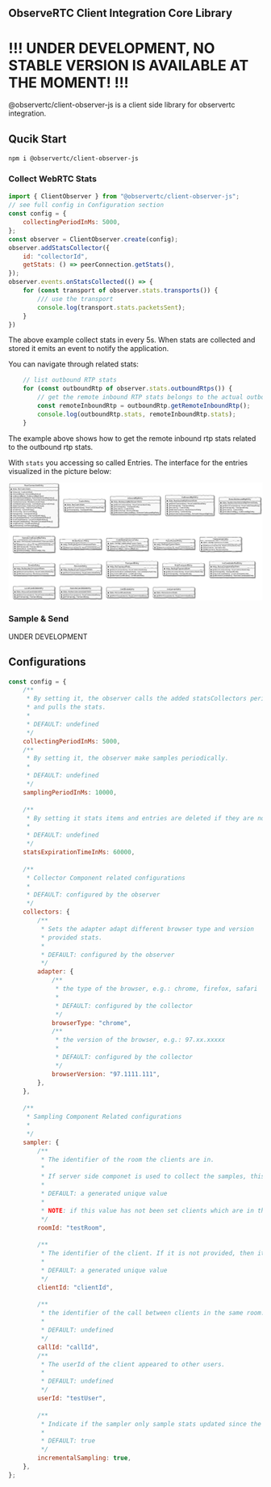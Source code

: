 ObserveRTC Client Integration Core Library
---

# !!! UNDER DEVELOPMENT, NO STABLE VERSION IS AVAILABLE AT THE MOMENT! !!!

@observertc/client-observer-js is a client side library for observertc integration.

## Qucik Start

```
npm i @observertc/client-observer-js
```

### Collect WebRTC Stats

```javascript
import { ClientObserver } from "@observertc/client-observer-js";
// see full config in Configuration section
const config = {
    collectingPeriodInMs: 5000,
};
const observer = ClientObserver.create(config);
observer.addStatsCollector({
    id: "collectorId",
    getStats: () => peerConnection.getStats(),
});
observer.events.onStatsCollected(() => {
    for (const transport of observer.stats.transports()) {
        /// use the transport
        console.log(transport.stats.packetsSent);
    }
})
```
The above example collect stats in every 5s.
When stats are collected and stored it emits an event to notify the 
application.

You can navigate through related stats:

```javascript
    // list outbound RTP stats
    for (const outboundRtp of observer.stats.outboundRtps()) {
        // get the remote inbound RTP stats belongs to the actual outbound RTP
        const remoteInboundRtp = outboundRtp.getRemoteInboundRtp();
        console.log(outboundRtp.stats, remoteInboundRtp.stats);
    }
```
The example above shows how to get the remote inbound rtp stats related to the outbound rtp stats.

With `stats` you accessing so called Entries. The interface for the entries visualized in the picture below:

![Entry Navigations](docs/navigation.png)

### Sample & Send

UNDER DEVELOPMENT

## Configurations

```javascript
const config = {
    /**
     * By setting it, the observer calls the added statsCollectors periodically
     * and pulls the stats.
     * 
     * DEFAULT: undefined
     */
    collectingPeriodInMs: 5000,
    /**
     * By setting it, the observer make samples periodically.
     * 
     * DEFAULT: undefined
     */
    samplingPeriodInMs: 10000,

    /**
     * By setting it stats items and entries are deleted if they are not updated.
     * 
     * DEFAULT: undefined
     */
    statsExpirationTimeInMs: 60000,

    /**
     * Collector Component related configurations
     * 
     * DEFAULT: configured by the observer
     */
    collectors: {
        /**
         * Sets the adapter adapt different browser type and version 
         * provided stats.
         * 
         * DEFAULT: configured by the observer
         */
        adapter: {
            /**
             * the type of the browser, e.g.: chrome, firefox, safari
             * 
             * DEFAULT: configured by the collector
             */
            browserType: "chrome",
            /**
             * the version of the browser, e.g.: 97.xx.xxxxx
             * 
             * DEFAULT: configured by the collector
             */
            browserVersion: "97.1111.111",
        },
    },

    /**
     * Sampling Component Related configurations
     * 
     */
    sampler: {
        /**
         * The identifier of the room the clients are in.
         * 
         * If server side componet is used to collect the samples, this parameter is the critical to provide to match clients being in the same room.
         * 
         * DEFAULT: a generated unique value
         * 
         * NOTE: if this value has not been set clients which are in the same room will not be matched at the observer
         */
        roomId: "testRoom",

        /**
         * The identifier of the client. If it is not provided, then it a UUID is generated. If it is provided it must be a valid UUID.
         * 
         * DEFAULT: a generated unique value
         */
        clientId: "clientId",

        /**
         * the identifier of the call between clients in the same room. If not given then the server side assigns one. If it is given it must be a valid UUID.
         * 
         * DEFAULT: undefined
         */
        callId: "callId",
        /**
         * The userId of the client appeared to other users.
         * 
         * DEFAULT: undefined
         */
        userId: "testUser",

        /**
         * Indicate if the sampler only sample stats updated since the last sampling.
         * 
         * DEFAULT: true
         */
        incrementalSampling: true,
    },
};
```

